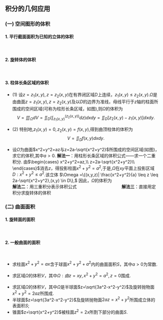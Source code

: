 ## 积分的几何应用
### (一) 空间图形的体积
#### 1. 平行截面面积为已知的立体的体积
$\qquad$
$\qquad$
$\qquad$
$\qquad$
$\qquad$
$\qquad$
$\qquad$
#### 2. 旋转体的体积
$\qquad$
$\qquad$
$\qquad$
$\qquad$
$\qquad$
$\qquad$
$\qquad$
$\qquad$
#### 3. 柱体长条区域的体积
- (1) 设$z=z_1(x,y),z=z_2(x,y)$在有界闭区域$D$上连续，$z_1(x,y) \leq z_2(x,y).\Omega$是由曲面$z=z_1(x,y),z=z_2(x,y)$及以$D$的边界为准线，母线平行于$z$轴的柱面所围成的空间区域(可称为柱形长条区域，如图),则$\Omega$的体积为
$$V=\iiint_\Omega dV=\iint_D (\int_{z_1(x,y)}^{(z_2(x,y))} dz) dxdy=\iint_D [z_2(x,y)-z_1(x,y)]dxdy.$$
- (2) 特别地,$z_1(x,y)=0,z_2(x,y)=f(x,y)$,得到曲顶柱体的体积为
$$V=\iint_D f(x,y)dxdy.$$

- 设$\Omega$为曲面$x^2+y^2=az与z=2a-\sqrt{x^2+y^2}$所围成的空间区域(如图)，求它的体积,其中$a \gt 0$.
**解法一**：用柱形长条区域的体积公式——求一个二重积分.
由$\begin{cases}
    x^2+y^2=az,\\
    z=2a-\sqrt{x^2+y^2}\\
\end{cases}$消去$z$，得投影柱面$x^2+y^2=a^2,$于是,$\Omega$在$xy$平面上投影区域$D:x^2+y^2 \leq a^2$.该立体
$\Omega =\{(x,y,z)| \frac{x^2+y^2}{a} \leq z \leq 2a-\sqrt{x^2+y^2},(x,y) \in D\},$
因此，$\Omega$的体积为
$\qquad$
$\qquad$
$\qquad$
$\qquad$
**解法二**：用三重积分表示体积公式
$\qquad$
$\qquad$
$\qquad$
$\qquad$
**解法三**：直接用定积分求旋转体的体积
$\qquad$
$\qquad$
$\qquad$
$\qquad$
### (二) 曲面面积
#### 1. 旋转面的面积
$\qquad$
$\qquad$
$\qquad$
$\qquad$
$\qquad$
$\qquad$
$\qquad$
$\qquad$
#### 2. 一般曲面的面积
$\qquad$
$\qquad$
$\qquad$
$\qquad$
$\qquad$
$\qquad$
- 求柱面$x^2+y^2=ax$含于球面$x^2+y^2+a^2$内的曲面面积$S$，其中$a \gt 0$为常数.
$\qquad$
$\qquad$
$\qquad$
$\qquad$
$\qquad$
$\qquad$
- 求区域$\Omega$的体积$V$，其中$\Omega:由z=xy,x^2+y^2=a^2,z=0$围成.
$\qquad$
$\qquad$
$\qquad$
$\qquad$
$\qquad$
$\qquad$
$\qquad$
- 求区域$\Omega$的体积$V$，其中$\Omega$是半球面$z=\sqrt{3a^2-x^2-y^2}$及旋转抛物面$x^2+y^2=2az$所围成.
$\qquad$
$\qquad$
$\qquad$
$\qquad$
$\qquad$
$\qquad$
$\qquad$
- 半球面$z=\sqrt{3a^2-x^2-y^2}$及旋转抛物面$2az=x^2+y^2$所围成立体的表面积$S$;
$\qquad$
$\qquad$
$\qquad$
$\qquad$
$\qquad$
$\qquad$
$\qquad$
- 锥面$z=\sqrt{x^2+y^2}$被柱面$z^2=2x$所割下部分的曲面$S$.
$\qquad$
$\qquad$
$\qquad$
$\qquad$
$\qquad$
$\qquad$
$\qquad$









